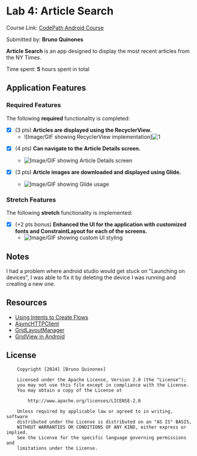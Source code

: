 # Lab 4: Article Search

Course Link: [CodePath Android Course](https://courses.codepath.org/courses/and102/unit/4#!labs)

Submitted by: **Bruno Quinones** <!-- Replace 'Your Name Here' with your actual name -->

**Article Search** is an app designed to display the most recent articles from the NY Times.

Time spent: **5** hours spent in total <!-- Replace 'X' with the number of hours you spent on this project -->

## Application Features

### Required Features

The following **required** functionality is completed:

- [x] (3 pts) **Articles are displayed using the RecyclerView.**
  - ![Image/GIF showing RecyclerView implementation]![1](https://github.com/user-attachments/assets/d6543b2e-d767-4634-aea7-c4c6efa5bbf6)
<!-- Replace this link with your actual image/GIF link -->

- [x] (4 pts) **Can navigate to the Article Details screen.**
  - ![Image/GIF showing Article Details screen](http://i.imgur.com/link/to/your/gif/file.gif) <!-- Replace this link with your actual image/GIF link -->

- [x] (3 pts) **Article images are downloaded and displayed using Glide.**
  - ![Image/GIF showing Glide usage](http://i.imgur.com/link/to/your/gif/file.gif) <!-- Replace this link with your actual image/GIF link -->

### Stretch Features

The following **stretch** functionality is implemented:

- [x] (+2 pts bonus) **Enhanced the UI for the application with customized fonts and ConstraintLayout for each of the screens.**
  - ![Image/GIF showing custom UI styling](http://i.imgur.com/link/to/your/gif/file.gif) <!-- Replace this link with your actual image/GIF link -->

## Notes

I had a problem where android studio would get stuck on "Launching on devices", I was able to fix it by deleting the device I was running and creating a new one. <!-- Replace this with your specific challenges and experiences -->

## Resources

- [Using Intents to Create Flows](https://guides.codepath.org/android/Using-Intents-to-Create-Flows)
- [AsyncHTTPClient](https://guides.codepath.org/android/Using-CodePath-Async-Http-Client)
- [GridLayoutManager](https://developer.android.com/reference/kotlin/androidx/recyclerview/widget/GridLayoutManager)
- [GridView in Android](https://www.geeksforgeeks.org/gridview-in-android-with-example/)

## License

```plaintext
    Copyright [2024] [Bruno Quinones]

    Licensed under the Apache License, Version 2.0 (the "License");
    you may not use this file except in compliance with the License.
    You may obtain a copy of the License at

        http://www.apache.org/licenses/LICENSE-2.0

    Unless required by applicable law or agreed to in writing, software
    distributed under the License is distributed on an "AS IS" BASIS,
    WITHOUT WARRANTIES OR CONDITIONS OF ANY KIND, either express or implied.
    See the License for the specific language governing permissions and
    limitations under the License.
